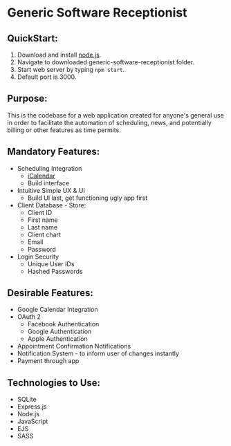 # Generic Software Receptionist

## QuickStart:
1. Download and install [node.js](https://nodejs.org/en/download/).
2. Navigate to downloaded generic-software-receptionist folder.
3. Start web server by typing `npm start`.
4. Default port is 3000.

## Purpose:
This is the codebase for a web application created for anyone's general use in order to facilitate the automation of scheduling, news, and potentially billing or other features as time permits.

## Mandatory Features:
* Scheduling Integration
    * [iCalendar](https://tools.ietf.org/html/rfc5545)
    * Build interface
* Intuitive Simple UX & UI
    * Build UI last, get functioning ugly app first
* Client Database - Store:
    * Client ID
    * First name
    * Last name
    * Client chart
    * Email
    * Password
* Login Security
  * Unique User IDs
  * Hashed Passwords

## Desirable Features:
* Google Calendar Integration
* OAuth 2
  * Facebook Authentication
  * Google Authentication
  * Apple Authentication
* Appointment Confirmation Notifications
* Notification System - to inform user of changes instantly
* Payment through app

## Technologies to Use:
* SQLite
* Express.js
* Node.js
* JavaScript
* EJS
* SASS

